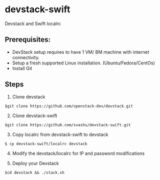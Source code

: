devstack-swift
==============
Devstack and Swift localrc

Prerequisites:
--------------
- DevStack setup requires to have 1 VM/ BM machine with internet connectivity.
- Setup a fresh supported Linux installation. (Ubuntu/Fedora/CentOs)
- Install Git

Steps
-----
1. Clone devstack
```
$git clone https://github.com/openstack-dev/devstack.git
```

2. Clone devstack-swift
```
$git clone https://github.com/svashu/devstack-swift.git
```

3. Copy localrc from devstack-swift to devstack
```
$ cp devstack-swift/localrc devstack

```

4. Modify the devstack/localrc for IP and password modifications

5. Deploy your Devstack

```
$cd devstack && ./stack.sh
```
